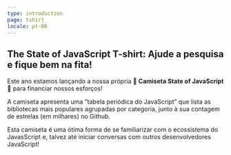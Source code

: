 ```yaml
---
type: introduction
page: tshirt
locale: pt-BR
---
```


## The State of JavaScript T-shirt: Ajude a pesquisa e fique bem na fita!

Este ano estamos lançando a nossa própria **👕 Camiseta State of JavaScript 👕** para financiar nossos esforços!

A camiseta apresenta uma ”tabela periódica do JavaScript” que lista as bibliotecas mais populares agrupadas por categoria, junto à sua contagem de estrelas (em milhares) no Github.

Esta camiseta é uma ótima forma de se familiarizar com o ecossistema do JavasScript e, talvez até iniciar conversas com outros desenvolvedores JavaScript!